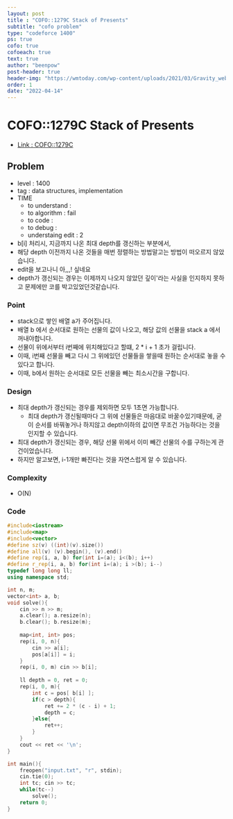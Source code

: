 ```yaml
---
layout: post
title : "COFO::1279C Stack of Presents"
subtitle: "cofo problem"
type: "codeforce 1400"
ps: true
cofo: true
cofoeach: true
text: true
author: "beenpow"
post-header: true
header-img: "https://wmtoday.com/wp-content/uploads/2021/03/Gravity_web_1024.jpg"
order: 1
date: "2022-04-14"
---
```

# COFO::1279C Stack of Presents
- [Link : COFO::1279C](https://codeforces.com/problemset/problem/1279/C)


## Problem 

- level : 1400
- tag : data structures, implementation
- TIME
  - to understand    : 
  - to algorithm     : fail
  - to code          :
  - to debug         :
  - understaing edit : 2
- b[i] 처리시, 지금까지 나온 최대 depth를 갱신하는 부분에서,
- 해당 depth 이전까지 나온 것들을 매번 정렬하는 방법말고는 방법이 떠오르지 않았습니다.
- edit을 보고나니 아,,,! 싶네요
- depth가 갱신되는 경우는 이제까지 나오지 않았던 깊이'라는 사실을 인지하지 못하고 문제에만 코를 박고있었던것같습니다.

### Point
- stack으로 쌓인 배열 a가 주어집니다.
- 배열 b 에서 순서대로 원하는 선물의 값이 나오고, 해당 값의 선물을 stack a 에서 꺼내야합니다.
- 선물이 위에서부터 i번째에 위치해있다고 할떄, 2 * i + 1 초가 걸립니다.
- 이때, i번째 선물을 빼고 다시 그 위에있던 선물들을 쌓을때 원하는 순서대로 놓을 수 있다고 합니다.
- 이때, b에서 원하는 순서대로 모든 선물을 빼는 최소시간을 구합니다.

### Design
- 최대 depth가 갱신되는 경우를 제외하면 모두 1초면 가능합니다.
  - 최대 depth가 갱신될때마다 그 위에 선물들은 마음대로 바꿀수있기때문에, 굳이 순서를 바꿔놓거나 하지않고 depth이하의 값이면 무조건 가능하다는 것을 인지할 수 있습니다.
- 최대 depth가 갱신되는 경우, 해당 선물 위에서 이미 빼간 선물의 수를 구하는게 관건이었습니다.
- 하지만 알고보면, i-1개만 빠진다는 것을 자연스럽게 알 수 있습니다.

### Complexity
- O(N)

### Code

```cpp
#include<iostream>
#include<map>
#include<vector>
#define sz(v) ((int)(v).size())
#define all(v) (v).begin(), (v).end()
#define rep(i, a, b) for(int i=(a); i<(b); i++)
#define r_rep(i, a, b) for(int i=(a); i >(b); i--)
typedef long long ll;
using namespace std;

int n, m;
vector<int> a, b;
void solve(){
    cin >> n >> m;
    a.clear(); a.resize(n);
    b.clear(); b.resize(m);
    
    map<int, int> pos;
    rep(i, 0, n){
        cin >> a[i];
        pos[a[i]] = i;
    }
    rep(i, 0, m) cin >> b[i];
    
    ll depth = 0, ret = 0;
    rep(i, 0, m){
        int c = pos[ b[i] ];
        if(c > depth){
            ret += 2 * (c - i) + 1;
            depth = c;
        }else{
            ret++;
        }
    }
    cout << ret << '\n';
}

int main(){
    freopen("input.txt", "r", stdin);
    cin.tie(0);
    int tc; cin >> tc;
    while(tc--)
        solve();
    return 0;
}

```
